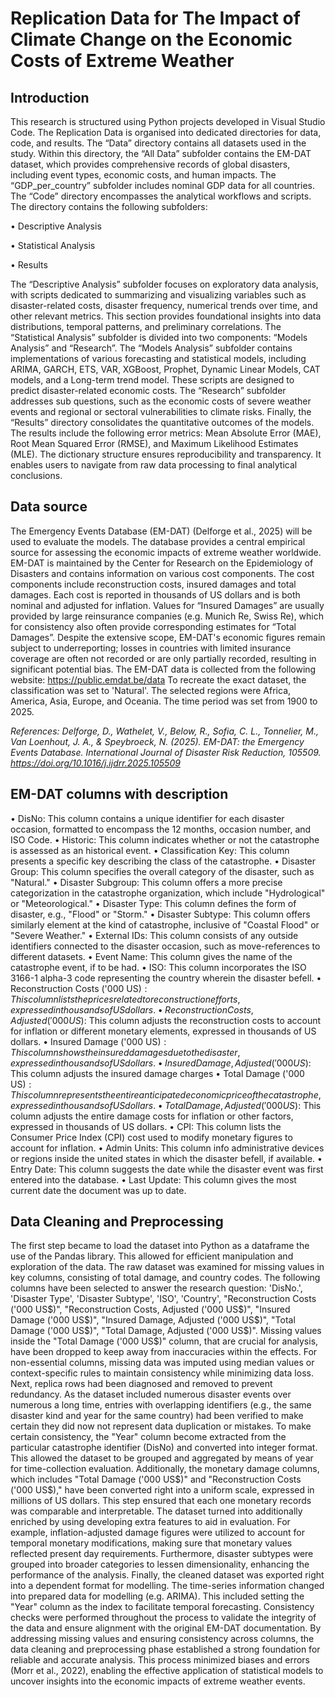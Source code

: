 # Replication Data for The Impact of Climate Change on the Economic Costs of Extreme Weather #

## Introduction ##
This research is structured using Python projects developed in Visual Studio Code. The Replication Data is organised into dedicated directories for data, code, and results. The “Data” directory contains all datasets used in the study. Within this directory, the “All Data” subfolder contains the EM-DAT dataset, which provides comprehensive records of global disasters, including event types, economic costs, and human impacts. The “GDP_per_country” subfolder includes nominal GDP data for all countries.
The “Code” directory encompasses the analytical workflows and scripts. The directory contains the following subfolders:

•	Descriptive Analysis

•	Statistical Analysis

•	Results

The “Descriptive Analysis” subfolder focuses on exploratory data analysis, with scripts dedicated to summarizing and visualizing variables such as disaster-related costs, disaster frequency, numerical trends over time, and other relevant metrics. This section provides foundational insights into data distributions, temporal patterns, and preliminary correlations.
The “Statistical Analysis” subfolder is divided into two components: “Models Analysis” and “Research”. The “Models Analysis” subfolder contains implementations of various forecasting and statistical models, including ARIMA, GARCH, ETS, VAR, XGBoost, Prophet, Dynamic Linear Models, CAT models, and a Long-term trend model. These scripts are designed to predict disaster-related economic costs. 
The “Research” subfolder addresses sub questions, such as the economic costs of severe weather events and regional or sectoral vulnerabilities to climate risks.
Finally, the “Results” directory consolidates the quantitative outcomes of the models. The results include the following error metrics: Mean Absolute Error (MAE), Root Mean Squared Error (RMSE), and Maximum Likelihood Estimates (MLE). The dictionary structure ensures reproducibility and transparency. It enables users to navigate from raw data processing to final analytical conclusions.



## Data source ##
The Emergency Events Database (EM-DAT) (Delforge et al., 2025) will be used to evaluate the models. The database provides a central empirical source for assessing the economic impacts of extreme weather worldwide. EM-DAT is maintained by the Center for Research on the Epidemiology of Disasters and contains information on various cost components. The cost components include reconstruction costs, insured damages and total damages. Each cost is reported in thousands of US dollars and is both nominal and adjusted for inflation. Values for “Insured Damages” are usually provided by large reinsurance companies (e.g. Munich Re, Swiss Re), which for consistency also often provide corresponding estimates for “Total Damages”. Despite the extensive scope, EM-DAT's economic figures remain subject to underreporting; losses in countries with limited insurance coverage are often not recorded or are only partially recorded, resulting in significant potential bias.
The EM-DAT data is collected from the following website: 
https://public.emdat.be/data
To recreate the exact dataset, the classification was set to 'Natural'. The selected regions were Africa, America, Asia, Europe, and Oceania. The time period was set from 1900 to 2025.

*References:*
*Delforge, D., Wathelet, V., Below, R., Sofia, C. L., Tonnelier, M., Van Loenhout, J. A., & Speybroeck, N. (2025). EM-DAT: the Emergency Events Database. International Journal of Disaster Risk Reduction, 105509. https://doi.org/10.1016/j.ijdrr.2025.105509*






## EM-DAT columns with description ##
•	DisNo: This column contains a unique identifier for each disaster occasion, formatted to encompass the 12 months, occasion number, and ISO Code.
•	Historic: This column indicates whether or not the catastrophe is assessed as an historical event.
•	Classification Key: This column presents a specific key describing the class of the catastrophe.
•	Disaster Group: This column specifies the overall category of the disaster, such as "Natural."
•	Disaster Subgroup: This column offers a more precise categorization in the catastrophe organization, which include "Hydrological" or "Meteorological."
•	Disaster Type: This column defines the form of disaster, e.g., "Flood" or "Storm."
•	Disaster Subtype: This column offers similarly element at the kind of catastrophe, inclusive of "Coastal Flood" or "Severe Weather."
•	External IDs: This column consists of any outside identifiers connected to the disaster occasion, such as move-references to different datasets.
•	Event Name: This column gives the name of the catastrophe event, if to be had.
•	ISO: This column incorporates the ISO 3166-1 alpha-3 code representing the country wherein the disaster befell.
•	Reconstruction Costs ('000 US$): This column lists the prices related to reconstruction efforts, expressed in thousands of US dollars.
•	Reconstruction Costs, Adjusted ('000 US$): This column adjusts the reconstruction costs to account for inflation or different monetary elements, expressed in thousands of US dollars.
•	Insured Damage ('000 US$): This column shows the insured damages due to the disaster, expressed in thousands of US dollars.
•	Insured Damage, Adjusted ('000 US$): This column adjusts the insured damage charges
•	Total Damage ('000 US$): This column represents the entire anticipated economic price of the catastrophe, expressed in thousands of US dollars.
•	Total Damage, Adjusted ('000 US$): This column adjusts the entire damage costs for inflation or other factors, expressed in thousands of US dollars.
•	CPI: This column lists the Consumer Price Index (CPI) cost used to modify monetary figures to account for inflation.
•	Admin Units: This column info administrative devices or regions inside the united states in which the disaster befell, if available.
•	Entry Date: This column suggests the date while the disaster event was first entered into the database.
•	Last Update: This column gives the most current date the document was up to date.

## Data Cleaning and Preprocessing ##
The first step became to load the dataset into Python as a dataframe the use of the Pandas library. This allowed for efficient manipulation and exploration of the data. The raw dataset was examined for missing values in key columns, consisting of total damage, and country codes. The following columns have been selected to answer the research question: 'DisNo.', 'Disaster Type', 'Disaster Subtype', 'ISO', 'Country', "Reconstruction Costs ('000 US$)",  "Reconstruction Costs, Adjusted ('000 US$)", "Insured Damage ('000 US$)", "Insured Damage, Adjusted ('000 US$)", "Total Damage ('000 US$)", "Total Damage, Adjusted ('000 US$)".
Missing values inside the "Total Damage ('000 US$)" column, that are crucial for analysis, have been dropped to keep away from inaccuracies within the effects. For non-essential columns, missing data was imputed using median values or context-specific rules to maintain consistency while minimizing data loss.
Next, replica rows had been diagnosed and removed to prevent redundancy. As the dataset included numerous disaster events over numerous a long time, entries with overlapping identifiers (e.g., the same disaster kind and year for the same country) had been verified to make certain they did now not represent data duplication or mistakes. 
To make certain consistency, the "Year" column become extracted from the particular catastrophe identifier (DisNo) and converted into integer format. This allowed the dataset to be grouped and aggregated by means of year for time-collection evaluation. Additionally, the monetary damage columns, which includes "Total Damage ('000 US$)" and "Reconstruction Costs ('000 US$)," have been converted right into a uniform scale, expressed in millions of US dollars. This step ensured that each one monetary records was comparable and interpretable.
The dataset turned into additionally enriched by using developing extra features to aid in evaluation. For example, inflation-adjusted damage figures were utilized to account for temporal monetary modifications, making sure that monetary values reflected present day requirements. Furthermore, disaster subtypes were grouped into broader categories to lessen dimensionality, enhancing the performance of the analysis.
Finally, the cleaned dataset was exported right into a dependent format for modelling. The time-series information changed into prepared data for modelling (e.g. ARIMA). This included setting the "Year" column as the index to facilitate temporal forecasting. Consistency checks were performed throughout the process to validate the integrity of the data and ensure alignment with the original EM-DAT documentation. By addressing missing values and ensuring consistency across columns, the data cleaning and preprocessing phase established a strong foundation for reliable and accurate analysis. This process minimized biases and errors (Morr et al., 2022), enabling the effective application of statistical models to uncover insights into the economic impacts of extreme weather events.
